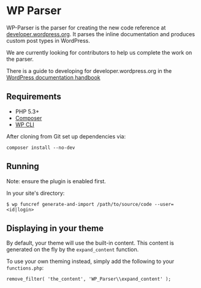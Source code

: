 # WP Parser

WP-Parser is the parser for creating the new code reference at [developer.wordpress.org](http://developer.wordpress.org/reference). It parses the inline documentation and produces custom post types in WordPress.

We are currently looking for contributors to help us complete the work on the parser.

There is a guide to developing for developer.wordpress.org in the [WordPress documentation handbook](http://make.wordpress.org/docs/handbook/projects/devhub/)

## Requirements
* PHP 5.3+
* [Composer](https://getcomposer.org/)
* [WP CLI](http://wp-cli.org/)

After cloning from Git set up dependencies via:

    composer install --no-dev

## Running
Note: ensure the plugin is enabled first.

In your site's directory:

	$ wp funcref generate-and-import /path/to/source/code --user=<id|login>

## Displaying in your theme
By default, your theme will use the built-in content. This content is generated
on the fly by the `expand_content` function.

To use your own theming instead, simply add the following to
your `functions.php`:

	remove_filter( 'the_content', 'WP_Parser\\expand_content' );
